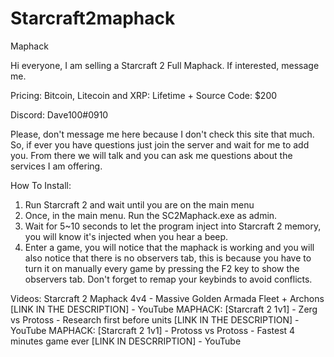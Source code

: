 # Starcraft2maphack
Maphack

Hi everyone, I am selling a Starcraft 2 Full Maphack. If interested, message me.

Pricing:
Bitcoin, Litecoin and XRP: Lifetime + Source Code: $200

Discord: Dave100#0910

Please, don't message me here because I don't check this site that much. So, if ever you have questions just join the server and wait for me to add you. From there we will talk and you can ask me questions about the services I am offering.

How To Install:

1. Run Starcraft 2 and wait until you are on the main menu
2. Once, in the main menu. Run the SC2Maphack.exe as admin.
3. Wait for 5~10 seconds to let the program inject into Starcraft 2 memory, you will know it's injected when you hear a beep.
4. Enter a game, you will notice that the maphack is working and you will also notice that there is no observers tab, this is because you have to turn it on manually every game by pressing the F2 key to show the observers tab. Don't forget to remap your keybinds to avoid conflicts.



Videos:
Starcraft 2 Maphack 4v4 - Massive Golden Armada Fleet + Archons [LINK IN THE DESCRIPTION] - YouTube
MAPHACK: [Starcraft 2 1v1] - Zerg vs Protoss - Research first before units [LINK IN THE DESCRIPTION] - YouTube
MAPHACK: [Starcraft 2 1v1] - Protoss vs Protoss - Fastest 4 minutes game ever [LINK IN DESCRRIPTION] - YouTube
